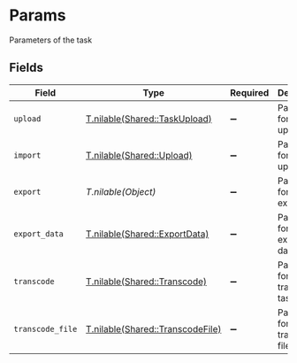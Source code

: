 # Params

Parameters of the task


## Fields

| Field                                                                    | Type                                                                     | Required                                                                 | Description                                                              |
| ------------------------------------------------------------------------ | ------------------------------------------------------------------------ | ------------------------------------------------------------------------ | ------------------------------------------------------------------------ |
| `upload`                                                                 | [T.nilable(Shared::TaskUpload)](../../models/shared/taskupload.md)       | :heavy_minus_sign:                                                       | Parameters for the upload task                                           |
| `import`                                                                 | [T.nilable(Shared::Upload)](../../models/shared/upload.md)               | :heavy_minus_sign:                                                       | Parameters for the upload task                                           |
| `export`                                                                 | *T.nilable(Object)*                                                      | :heavy_minus_sign:                                                       | Parameters for the export task                                           |
| `export_data`                                                            | [T.nilable(Shared::ExportData)](../../models/shared/exportdata.md)       | :heavy_minus_sign:                                                       | Parameters for the export-data task                                      |
| `transcode`                                                              | [T.nilable(Shared::Transcode)](../../models/shared/transcode.md)         | :heavy_minus_sign:                                                       | Parameters for the transcode task                                        |
| `transcode_file`                                                         | [T.nilable(Shared::TranscodeFile)](../../models/shared/transcodefile.md) | :heavy_minus_sign:                                                       | Parameters for the transcode-file task                                   |